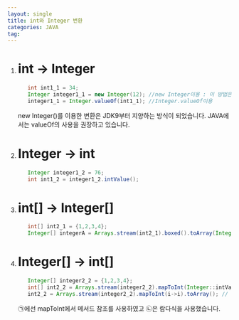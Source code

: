 ```yaml
---
layout: single
title: int와 Integer 변환
categories: JAVA
tag: 
---
```


1. # int -> Integer
   ```java 
      int int1_1 = 34;
      Integer integer1_1 = new Integer(12); //new Integer이용 : 이 방법은 JDK9버전부터 deprecation되었다. error는 나지 않지만 권장하지 안는 방법이다
      integer1_1 = Integer.valueOf(int1_1); //Integer.valueOf이용
   ```
   new Integer()를 이용한 변환은 JDK9부터 지양하는 방식이 되었습니다. JAVA에서는 valueOf의 사용을 권장하고 있습니다.
1. # Integer -> int
   ```java
      Integer integer1_2 = 76;
      int int1_2 = integer1_2.intValue();
   ```
1. # int[] -> Integer[]
   ```java
      int[] int2_1 = {1,2,3,4};
      Integer[] integerA = Arrays.stream(int2_1).boxed().toArray(Integer[]::new);
   ```
1. # Integer[] -> int[]
   ```java
      Integer[] integer2_2 = {1,2,3,4};
      int[] int2_2 = Arrays.stream(integer2_2).mapToInt(Integer::intValue).toArray(); //--㉠
      int2_2 = Arrays.stream(integer2_2).mapToInt(i->i).toArray(); // --㉡
   ```
   ㉠에선 mapToInt에서 메서드 참조를 사용하였고 ㉡은 람다식을 사용했습니다.